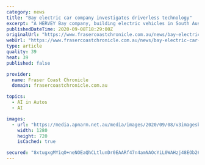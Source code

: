 ```yaml
---
category: news
title: "Bay electric car company investigates driverless technology"
excerpt: "A HERVEY Bay company, building electric vehicles in South Australia, is investigating new driverless technology.  With the delivery of the electric vehicles expected to begin next year, the company hasn't stopped looking for ways to advance the technology and add more dimensions to their product."
publishedDateTime: 2020-09-08T18:29:00Z
originalUrl: "https://www.frasercoastchronicle.com.au/news/bay-electric-car-company-investigates-driverless-t/4095103/"
webUrl: "https://www.frasercoastchronicle.com.au/news/bay-electric-car-company-investigates-driverless-t/4095103/"
type: article
quality: 39
heat: 39
published: false

provider:
  name: Fraser Coast Chronicle
  domain: frasercoastchronicle.com.au

topics:
  - AI in Autos
  - AI

images:
  - url: "https://media.apnarm.net.au/media/images/2020/09/08/v3imagesbind8137fec8a64b02d14dc8c91bab69628-on6f14a2rtqytmggzu2_ct1880x930.jpg"
    width: 1280
    height: 720
    isCached: true

secured: "8xtugxgMYiqO+neNOEaQhCLtlunDr0EAARf47n4amNAOcYiL0WAHzj48EOb26RfMoakvCNE8amWRm1ywFpQZBB3PsOCctbv2lc+SRL/2rybReQFEWLXlh+gVsJhWQinF937ffRaPbk2/CQs3m6ZmpYn6ifzntH6qKYPsGjQ1pKXXBQ+2iKEiuaCsR67JNPMLhtGZ0P1dEhUexYdf7H6m1H3ysmu2iOYCPeQOY0x3IUmJq/3/tJvuFoJ1g58PN7oQU/tG+3vcwjjDZHIslKfOQgZHqkErJ9OxLe9yeqrIn/lUlt8FgTRYoV5em8ZJWy3kOCO17eBtVlgRCJ4AKmezAUZLqbWg13y8I8Od+/7DvMA=;hm5tvWLYeKttP/+l6ANTfA=="
---
```


